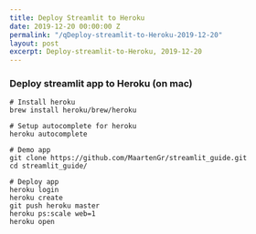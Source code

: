 ```yaml
---
title: Deploy Streamlit to Heroku
date: 2019-12-20 00:00:00 Z
permalink: "/qDeploy-streamlit-to-Heroku-2019-12-20"
layout: post
excerpt: Deploy-streamlit-to-Heroku, 2019-12-20
---
```

### Deploy streamlit app to Heroku (on mac)
```
# Install heroku
brew install heroku/brew/heroku

# Setup autocomplete for heroku
heroku autocomplete

# Demo app
git clone https://github.com/MaartenGr/streamlit_guide.git
cd streamlit_guide/

# Deploy app
heroku login
heroku create
git push heroku master
heroku ps:scale web=1
heroku open
```
